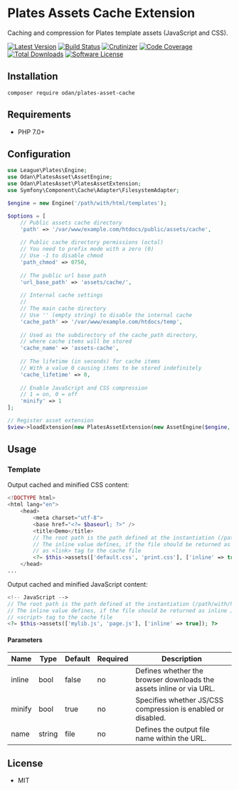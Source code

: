 # Plates Assets Cache Extension

Caching and compression for Plates template assets (JavaScript and CSS).

[![Latest Version](https://img.shields.io/github/release/odan/plates-asset-cache.svg)](https://github.com/loadsys/odan/plates-asset-cache/releases)
[![Build Status](https://travis-ci.org/odan/plates-asset-cache.svg?branch=master)](https://travis-ci.org/odan/plates-asset-cache)
[![Crutinizer](https://img.shields.io/scrutinizer/g/odan/plates-asset-cache.svg)](https://scrutinizer-ci.com/g/odan/plates-asset-cache)
[![Code Coverage](https://scrutinizer-ci.com/g/odan/plates-asset-cache/badges/coverage.png?b=master)](https://scrutinizer-ci.com/g/odan/plates-asset-cache/code-structure)
[![Total Downloads](https://img.shields.io/packagist/dt/odan/plates-asset-cache.svg)](https://packagist.org/packages/odan/plates-asset-cache/stats)
[![Software License](https://img.shields.io/badge/license-MIT-brightgreen.svg)](LICENSE.md)


## Installation

```
composer require odan/plates-asset-cache
```

## Requirements

* PHP 7.0+

## Configuration

```php
use League\Plates\Engine;
use Odan\PlatesAsset\AssetEngine;
use Odan\PlatesAsset\PlatesAssetExtension;
use Symfony\Component\Cache\Adapter\FilesystemAdapter;

$engine = new Engine('/path/with/html/templates');

$options = [
    // Public assets cache directory
    'path' => '/var/www/example.com/htdocs/public/assets/cache',
    
    // Public cache directory permissions (octal)
    // You need to prefix mode with a zero (0)
    // Use -1 to disable chmod
    'path_chmod' => 0750,
    
    // The public url base path
    'url_base_path' => 'assets/cache/',
    
    // Internal cache settings
    //
    // The main cache directory
    // Use '' (empty string) to disable the internal cache
    'cache_path' => '/var/www/example.com/htdocs/temp',
    
    // Used as the subdirectory of the cache_path directory, 
    // where cache items will be stored
    'cache_name' => 'assets-cache',
    
    // The lifetime (in seconds) for cache items
    // With a value 0 causing items to be stored indefinitely
    'cache_lifetime' => 0,
    
    // Enable JavaScript and CSS compression
    // 1 = on, 0 = off
    'minify' => 1
];

// Register asset extension
$view->loadExtension(new PlatesAssetExtension(new AssetEngine($engine, $options)));
```
## Usage

### Template

Output cached and minified CSS content:

```php
<!DOCTYPE html>
<html lang="en">
    <head>
        <meta charset="utf-8">
        <base href="<?= $baseurl; ?>" />
        <title>Demo</title>
        // The root path is the path defined at the instantiation (/path/with/html/templates)
        // The inline value defines, if the file should be returned as inline CSS or 
        // as <link> tag to the cache file
        <?= $this->assets(['default.css', 'print.css'], ['inline' => true]); ?>
    </head>
...
```

Output cached and minified JavaScript content:

```php
<!-- JavaScript -->
// The root path is the path defined at the instantiation (/path/with/html/templates)
// The inline value defines, if the file should be returned as inline JS or as 
// <script> tag to the cache file
<?= $this->assets(['mylib.js', 'page.js'], ['inline' => true]); ?>
```

#### Parameters

Name | Type | Default | Required | Description
--- | --- | --- | --- | ---
inline | bool | false | no | Defines whether the browser downloads the assets inline or via URL.
minify | bool | true | no | Specifies whether JS/CSS compression is enabled or disabled.
name | string | file | no | Defines the output file name within the URL.

## License

* MIT